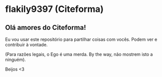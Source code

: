 # flakily9397 (Citeforma)
## Olá amores do Citeforma!

Eu vou usar este repositório para partilhar coisas com vocês. Podem ver e contribuir à vontade.

(Para razões legais, o Ego é uma merda. By the way, não mostrem isto a ninguém).

Beijos <3
